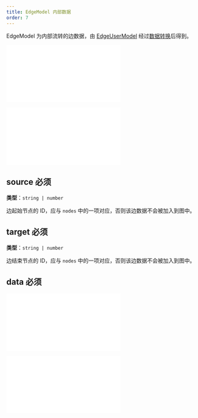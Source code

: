 ```yaml
---
title: EdgeModel 内部数据
order: 7
---
```


EdgeModel 为内部流转的边数据，由 [EdgeUserModel](./EdgeUserModel.zh.md) 经过[数据转换](./DataIntro.zh.md#transforms-数据转换)后得到。

<embed src="../../common/DataInnerModelTips.zh.md"></embed>

<embed src="../../common/DataID.zh.md"></embed>

## source <Badge type="error">必须</Badge>

**类型**：`string | number`

边起始节点的 ID，应与 `nodes` 中的一项对应，否则该边数据不会被加入到图中。

## target <Badge type="error">必须</Badge>

**类型**：`string | number`

边结束节点的 ID，应与 `nodes` 中的一项对应，否则该边数据不会被加入到图中。

## data <Badge type="error">必须</Badge>

<embed src="../../common/DataAttrTips.zh.md"></embed>

<embed src="../../common/EdgeUserModel.zh.md"></embed>
